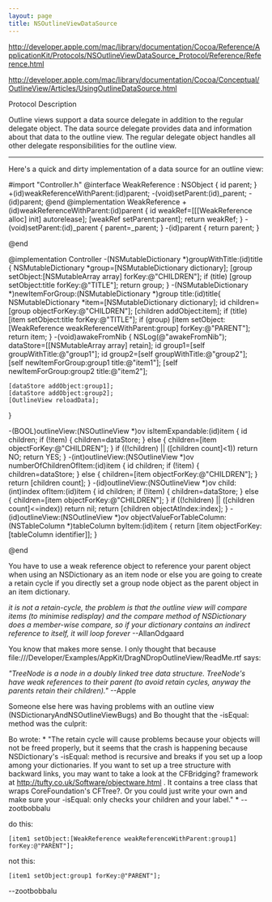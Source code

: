 ```yaml
---
layout: page
title: NSOutlineViewDataSource
---
```




http://developer.apple.com/mac/library/documentation/Cocoa/Reference/ApplicationKit/Protocols/NSOutlineViewDataSource_Protocol/Reference/Reference.html

http://developer.apple.com/mac/library/documentation/Cocoa/Conceptual/OutlineView/Articles/UsingOutlineDataSource.html

Protocol Description

Outline views support a data source delegate in addition to the regular delegate object. The data source delegate provides data and information about that data to the outline view. The regular delegate object handles all other delegate responsibilities for the outline view.

----

Here's a quick and dirty implementation of a data source for an outline view: 

     

#import "Controller.h"
@interface WeakReference : NSObject {
    id parent;
}
+(id)weakReferenceWithParent:(id)parent;
-(void)setParent:(id)_parent;
-(id)parent;
@end
@implementation WeakReference
+(id)weakReferenceWithParent:(id)parent {
    id weakRef=[[[WeakReference alloc] init] autorelease];
    [weakRef setParent:parent];
    return weakRef;
}
-(void)setParent:(id)_parent {
    parent=_parent;
}
-(id)parent {
    return parent;
}

@end

@implementation Controller
-(NSMutableDictionary *)groupWithTitle:(id)title {
    NSMutableDictionary *group=[NSMutableDictionary dictionary];
    [group setObject:[NSMutableArray array] forKey:@"CHILDREN"];
    if (title) [group setObject:title forKey:@"TITLE"];
    return group;
}
-(NSMutableDictionary *)newItemForGroup:(NSMutableDictionary *)group title:(id)title{
    NSMutableDictionary *item=[NSMutableDictionary dictionary];
    id children=[group objectForKey:@"CHILDREN"];
    [children addObject:item];
    if (title) [item setObject:title forKey:@"TITLE"];
    if (group) [item setObject:[WeakReference weakReferenceWithParent:group] forKey:@"PARENT"];
    return item;
}
-(void)awakeFromNib {
    NSLog(@"awakeFromNib");
    dataStore=[[NSMutableArray array]  retain];
    id group1=[self groupWithTitle:@"group1"];
    id group2=[self groupWithTitle:@"group2"];
    [self newItemForGroup:group1 title:@"item1"];
    [self newItemForGroup:group2 title:@"item2"];
    
    [dataStore addObject:group1];
    [dataStore addObject:group2];
    [OutlineView reloadData];
}


-(BOOL)outlineView:(NSOutlineView *)ov isItemExpandable:(id)item {
    id children;
    if (!item) {
        children=dataStore;
    } else {
        children=[item objectForKey:@"CHILDREN"];
    }
    if ((!children) || ([children count]<1)) return NO;
    return YES;
}
-(int)outlineView:(NSOutlineView *)ov numberOfChildrenOfItem:(id)item {
    id children;
    if (!item) {
        children=dataStore;
    } else {
        children=[item objectForKey:@"CHILDREN"];
    }
    return [children count];
}
-(id)outlineView:(NSOutlineView *)ov child:(int)index ofItem:(id)item {
    id children;
    if (!item) {
        children=dataStore;
    } else {
        children=[item objectForKey:@"CHILDREN"];
    }
    if ((!children) || ([children count]<=index)) return nil;
    return [children objectAtIndex:index];
}
-(id)outlineView:(NSOutlineView *)ov objectValueForTableColumn:(NSTableColumn *)tableColumn byItem:(id)item {
    return [item objectForKey:[tableColumn identifier]];
}

@end



You have to use a weak reference object to reference your parent object when using an NSDictionary as an item node or else you are going to create a retain cycle if you directly set a group node object as the parent object in an item dictionary. 

*it is not a retain-cycle, the problem is that the outline view will compare items (to minimise redisplay) and the compare method of NSDictionary does a member-wise compare, so if your dictionary contains an indirect reference to itself, it will loop forever* --AllanOdgaard

You know that makes more sense. I only thought that because file:///Developer/Examples/AppKit/DragNDropOutlineView/ReadMe.rtf says:

*"TreeNode is a node in a doubly linked tree data structure.  TreeNode's have weak references to their parent (to avoid retain cycles, anyway the parents retain their children)."*  --Apple

Someone else here was having problems with an outline view (NSDictionaryAndNSOutlineViewBugs) and Bo thought that the -isEqual: method was the culprit:

Bo wrote: * "The retain cycle will cause problems because your objects will not be freed properly, but it seems that the crash is happening because NSDictionary's -isEqual: method is recursive and breaks if you set up a loop among your dictionaries.  If you want to set up a tree structure with backward links, you may want to take a look at the CFBridging? framework at http://tufty.co.uk/Software/objectware.html .  It contains a tree class that wraps CoreFoundation's CFTree?.  Or you could just write your own and make sure your -isEqual: only checks your children and your label." * 
--zootbobbalu

do this:

    
    [item1 setObject:[WeakReference weakReferenceWithParent:group1] forKey:@"PARENT"];


not this: 

    
    [item1 setObject:group1 forKey:@"PARENT"];


--zootbobbalu

